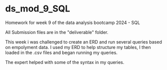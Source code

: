 # ds_mod_9_SQL
Homework for week 9 of the data analysis bootcamp 2024 - SQL

All Submission files are in the "deliverable" folder.

This week i was challenged to create an ERD and run several queries based on empolyment data.
I used my ERD to help structure my tables, I then loaded in the .csv files and began running my queries.


The expert helped with some of the syntax in my queries.
